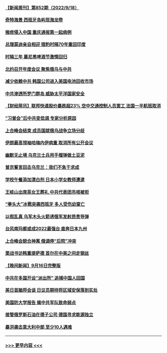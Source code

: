 #### [【新闻周刊】第852期（2022/9/18）](../pages/prog202/a103530878.md?t=09180902) 
#### [奇特海景 西班牙岛屿现海龙卷](../pages/prog202/a103530802.md?t=09180902) 
#### [猴痘侵入中国 重庆通报第一起病例](../pages/prog202/a103530799.md?t=09180902) 
#### [总理莫迪亲自相迎 猎豹时隔70年重回印度](../pages/prog202/a103530808.md?t=09180902) 
#### [时隔三年 慕尼黑啤酒节激情回归](../pages/prog202/a103530812.md?t=09180902) 
#### [北约召开年度会议 聚焦俄乌与中共](../pages/prog202/a103530824.md?t=09180902) 
#### [减少依赖中共 韩国公司进入美国电池回收市场](../pages/prog202/a103530735.md?t=09180902) 
#### [中共渗透所罗门群岛 威胁太平洋国家安全](../pages/prog202/a103530712.md?t=09180902) 
#### [【财经简讯】联邦快递股价暴跌超23%  空中交通控制人员罢工 法国一半航班取消](../pages/prog202/a103530675.md?t=09180902) 
#### [“习普会”后中共变低调  专家分析原因](../pages/prog202/a103530673.md?t=09180902) 
#### [上合峰会结束 成员国就俄乌战争立场分歧](../pages/prog202/a103530669.md?t=09180902) 
#### [伊朗最高领袖哈梅内伊病重 取消所有公开会议](../pages/prog202/a103529705.md?t=09180902) 
#### [幽默无止境 乌克兰士兵用手榴弹做土豆泥](../pages/prog202/a103530592.md?t=09180902) 
#### [普京誓言回击乌克兰：我们不急于求成](../pages/prog202/a103530596.md?t=09180902) 
#### [学校午餐添加漂白剂 日本小学女教师遭逮](../pages/prog202/a103530573.md?t=09180902) 
#### [王岐山出席英女王葬礼 中共代表团吊唁被拒](../pages/prog202/a103530540.md?t=09180902) 
#### [“拳头大”冰雹突袭西班牙 多人受伤幼童亡](../pages/prog202/a103530551.md?t=09180902) 
#### [以假乱真 乌军木头火箭诱俄军发射昂贵导弹](../pages/prog202/a103530546.md?t=09180902) 
#### [台风南玛都或成2022最强台 直奔日本九州](../pages/prog202/a103530533.md?t=09180902) 
#### [上合峰会貌合神离 俄调停“后院”冲突](../pages/prog202/a103530513.md?t=09180902) 
#### [栗战书访韩重提萨德 首尔在中美之间走钢丝](../pages/prog202/a103530440.md?t=09180902) 
#### [【晚间新闻】9月16日完整版](../pages/prog202/a103530407.md?t=09180902) 
#### [中共在多国开设“派出所” 追捕中国人回国](../pages/prog202/a103530419.md?t=09180902) 
#### [美日首脑将会谈 日议员期待将区域安保落到实处](../pages/prog202/a103530290.md?t=09180902) 
#### [美国防大学报告 揭中共军队致命弱点](../pages/prog202/a103530288.md?t=09180902) 
#### [接管俄罗斯石油在德子公司 德国寻求能源独立](../pages/prog202/a103530283.md?t=09180902) 
#### [暴洪袭击意大利中部 至少10人遇难](../pages/prog202/a103530281.md?t=09180902) 

----
#### [ >>> 更早内容 <<< ](../indexes/prog202-earlier.md)
